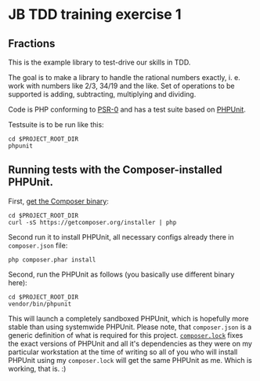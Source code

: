 # JB TDD training exercise 1
## Fractions

This is the example library to test-drive our skills in TDD.

The goal is to make a library to handle the rational numbers exactly, i. e. work with numbers like 2/3, 34/19 and the like.
Set of operations to be supported is adding, subtracting, multiplying and dividing.

Code is PHP conforming to [PSR-0](https://github.com/php-fig/fig-standards/blob/master/accepted/PSR-0.md)
and has a test suite based on [PHPUnit](http://phpunit.de).

Testsuite is to be run like this:

    cd $PROJECT_ROOT_DIR
    phpunit

## Running tests with the Composer-installed PHPUnit.

First, [get the Composer binary](http://getcomposer.org/download/):

    cd $PROJECT_ROOT_DIR
    curl -sS https://getcomposer.org/installer | php

Second run it to install PHPUnit, all necessary configs already there in `composer.json` file:

    php composer.phar install

Second, run the PHPUnit as follows (you basically use different binary here):

    cd $PROJECT_ROOT_DIR
    vendor/bin/phpunit

This will launch a completely sandboxed PHPUnit, which is hopefully more stable than using systemwide PHPUnit.
Please note, that `composer.json` is a generic definition of what is required for this project.
[`composer.lock`](http://getcomposer.org/doc/01-basic-usage.md#composer-lock-the-lock-file) fixes the exact versions of PHPUnit and all it's dependencies as they were on my particular workstation
at the time of writing so all of you who will install PHPUnit using my `composer.lock` will get the same PHPUnit as me.
Which is working, that is. :)
